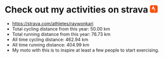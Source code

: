 # Check out my activities on strava ![logo](https://github.com/raywonkari/raywonkari/blob/master/logo/strava.png)
* https://strava.com/athletes/raywonkari
* Total cycling distance from this year: 50.00 km
* Total running distance from this year: 76.73 km
* All time cycling distance: 462.94 km
* All time running distance: 404.99 km
* My moto with this is to inspire at least a few people to start exercising.
